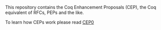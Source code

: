 This repository contains the Coq Enhancement Proposals (CEP), the Coq equivalent of RFCs, PEPs and the like.

To learn how CEPs work please read [CEP0](https://github.com/coq/ceps/blob/master/text/000-coq-enhancement-proposal.md)
